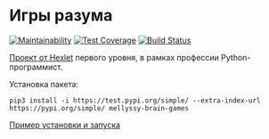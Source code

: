 # Игры разума

[![Maintainability](https://api.codeclimate.com/v1/badges/6c8a2158f9ef1a05e2ba/maintainability)](https://codeclimate.com/github/mellyssy/python-project-lvl1/maintainability) [![Test Coverage](https://api.codeclimate.com/v1/badges/6c8a2158f9ef1a05e2ba/test_coverage)](https://codeclimate.com/github/mellyssy/python-project-lvl1/test_coverage) [![Build Status](https://travis-ci.org/mellyssy/python-project-lvl1.svg?branch=master)](https://travis-ci.org/mellyssy/python-project-lvl1)

[Проект от Hexlet](https://ru.hexlet.io/professions/python/projects/49) первого уровня, в рамках профессии Python-программист. 

Установка пакета:

`pip3 install -i https://test.pypi.org/simple/ --extra-index-url https://pypi.org/simple/ mellyssy-brain-games`

[Пример установки и запуска](https://asciinema.org/a/4P9bzrKnREM6YvWsqr7ExmnWw)